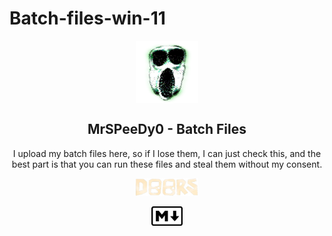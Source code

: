 # Batch-files-win-11
<p align="center">
 <img width="100px" src="https://github.com/MrSPeeDy0/DS-images/blob/main/DS-image-proflie.png?raw=true" align="center" alt="MrSPeeDy0 Doors-Script" />
 <h2 align="center">MrSPeeDy0 - Batch Files</h2>
 <p align="center">I upload my batch files here, so if I lose them, I can just check this, and the best part is that you can run these files and steal them without my consent.</p>
</p>
<p align="center">
    <a href="https://www.roblox.com/games/6516141723/DOORS">
     <img width="100px"
      <img alt="Doors" src="https://github.com/MrSPeeDy0/DS-images/blob/main/DS-image-doors.png?raw=true" />
    </a>
<p align="center">
    <a href="https://www.markdownguide.org/">
     <img width="50px"
      <img alt="Markdown" src="https://github.com/MrSPeeDy0/DS-images/blob/main/DS-image-markdown.png?raw=true" />
    </a>
